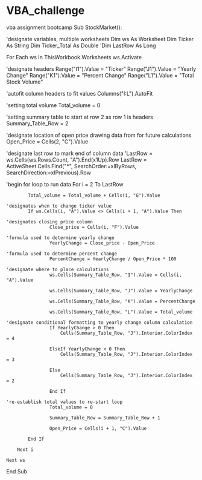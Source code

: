 # VBA_challenge
vba assignment bootcamp
Sub StockMarket():

'designate variables, multiple worksheets
Dim ws As Worksheet
Dim Ticker As String
Dim Ticker_Total As Double
'Dim LastRow As Long

For Each ws In ThisWorkbook.Worksheets
    ws.Activate

'designate headers
    Range("I1").Value = "Ticker"
    Range("J1").Value = "Yearly Change"
    Range("K1").Value = "Percent Change"
    Range("L1").Value = "Total Stock Volume"
   
 'autofit column headers to fit values
    Columns("I:L").AutoFit
    
'setting total volume
    Total_volume = 0
    
'setting summary table to start at row 2 as row 1 is headers
    Summary_Table_Row = 2
    
'designate location of open price drawing data from for future calculations
    Open_Price = Cells(2, "C").Value

'designate last row to mark end of column data
    'LastRow = ws.Cells(ws.Rows.Count, "A").End(x1Up).Row
    LastRow = ActiveSheet.Cells.Find("*", SearchOrder:=xlByRows, SearchDirection:=xlPrevious).Row
    
'begin for loop to run data
    For i = 2 To LastRow
        
            Total_volume = Total_volume + Cells(i, "G").Value
 
    'designates when to change ticker value
            If ws.Cells(i, "A").Value <> Cells(i + 1, "A").Value Then
        
    'designates closing price column
                    Close_price = Cells(i, "F").Value
            
    'formula used to determine yearly change
                    YearlyChange = Close_price - Open_Price
                
    'formula used to determine percent change
                    PercentChange = YearlyChange / Open_Price * 100
                
    'designate where to place calculations
                    ws.Cells(Summary_Table_Row, "I").Value = Cells(i, "A").Value
                
                    ws.Cells(Summary_Table_Row, "J").Value = YearlyChange
                
                    ws.Cells(Summary_Table_Row, "K").Value = PercentChange
                
                    ws.Cells(Summary_Table_Row, "L").Value = Total_volume
                
    'designate conditional formatting to yearly change column calculation
                    If YearlyChange > 0 Then
                        Cells(Summary_Table_Row, "J").Interior.ColorIndex = 4
                    
                    ElseIf YearlyChange < 0 Then
                        Cells(Summary_Table_Row, "J").Interior.ColorIndex = 3
                
                    Else
                        Cells(Summary_Table_Row, "J").Interior.ColorIndex = 2
                    
                    End If
                
    're-establish total values to re-start loop
                    Total_volume = 0
                
                    Summary_Table_Row = Summary_Table_Row + 1
                
                    Open_Price = Cells(i + 1, "C").Value
        
            End If
            
        Next i
        
    Next ws
                
End Sub
